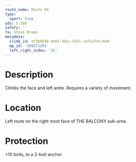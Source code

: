 ```yaml
---
route_name: Route 03
type:
  sport: true
yds: 5.10b
safety: ''
fa: Steve Brown
metadata:
  climb_id: ef3b0b40-d401-491c-b55c-cbfa37dcc6e0
  mp_id: '109371281'
  left_right_index: '31'
---
```

# Description
Climbs the face and left arete.  Requires a variety of movement.

# Location
Left route on the right most face of THE BALCONY sub-area.

# Protection
<10 bolts, to a 2-bolt anchor
